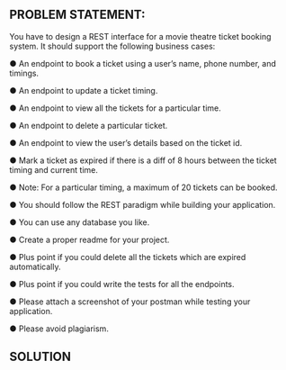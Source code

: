 ## PROBLEM STATEMENT:

You have to design a REST interface for a movie theatre ticket booking system. It should
support the following business cases:

● An endpoint to book a ticket using a user’s name, phone number, and timings.

● An endpoint to update a ticket timing.

● An endpoint to view all the tickets for a particular time.

● An endpoint to delete a particular ticket.

● An endpoint to view the user’s details based on the ticket id.

● Mark a ticket as expired if there is a diff of 8 hours between the ticket timing and current
time.

● Note: For a particular timing, a maximum of 20 tickets can be booked.

● You should follow the REST paradigm while building your application.

● You can use any database you like.

● Create a proper readme for your project.

● Plus point if you could delete all the tickets which are expired automatically.

● Plus point if you could write the tests for all the endpoints.

● Please attach a screenshot of your postman while testing your application.

● Please avoid plagiarism.

## SOLUTION
